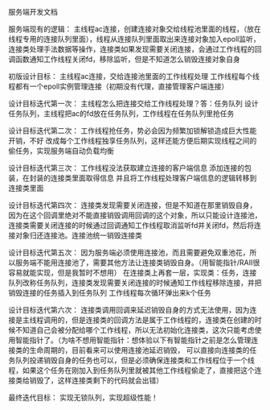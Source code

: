 服务端开发文档

服务端现有的逻辑：
    主线程ac连接，创建连接对象交给线程池里面的线程，（放在线程专用的连接队列里面），线程从连接队列里面取出来连接对象加入epoll监听，连接类处理手法数据等操作，连接类如果发现需要关闭连接，会通过工作线程的回调函数通知工作线程关闭fd，移除监听，但是不知道怎么销毁连接对象自身

初版设计目标：
    主线程ac连接，交给连接池里面的工作线程处理
    工作线程每个线程都有一个epoll实例管理连接（初期没有代理，直接管理客户端连接）

设计目标迭代第一次：
    主线程怎么把连接交给工作线程处理？答：任务队列
    设计任务队列，主线程把ac的fd放在任务队列，工作线程在任务队列里抢任务

设计目标迭代第二次：
    工作线程抢任务，势必会因为频繁加锁解锁造成巨大性能开销，不好
    改成每个工作线程独享任务队列，这样还能方便后期实现线程之间的偷任务，实现服务端自动负载均衡

设计目标迭代第三次：
    工作线程没法获取建立连接的客户端信息
    添加连接的包装，在封装的连接类里面取得信息
    并且将工作线程处理客户端信息的逻辑转移到连接类里面

设计目标迭代第四次：
    连接类发现需要关闭连接，但是不知道在那里销毁自身，因为在这个回调里绝对不能直接销毁调用回调的这个对象，所以只能设计连接池，连接类需要关闭连接的时候通过回调通知工作线程取消监听fd并关闭fd，然后将连接对象归还连接池。连接池统一销毁连接类

设计目标迭代第五次：
    因为服务端必须使用连接池，而且需要避免双重池花，所以服务端不能用连接池了，需要其他方法让连接类销毁自身。（用智能指针/RAII很容易就能实现，但是我暂时不想用）
    在连接类上再套一层，实现类：任务，连接队列改称任务队列，连接类发现需要关闭连接的时候通知工作线程移除连接，并把销毁连接的任务插入到任务队列
    工作线程每次循环弹出来k个任务

设计目标迭代第六次：
    连接类调用回调来延迟销毁自身的方式无法使用，因为连接是主线程调用的，但是连接类的回调方法是属于工作线程的，连接类在创建的时候不知道自己会被分配给哪个工作线程，所以无法初始化连接类，这次只能考虑使用智能指针了。（为啥不想用智能指针：想体验以下有智能指针之前是怎么管理连接类的生命周期的，目前看来可以使用连接池延迟销毁， 可以直接向连接类的任务队列投递销毁自身的任务也可以，但是必须确保连接类和工作线程位于一个线程，如果这个任务在刚加入到任务队列里就被其他工作线程偷走了，直接把这个连接类给销毁了，这样连接类剩下的代码就会出错）

最终迭代目标：
    实现无锁队列，实现超级性能！

